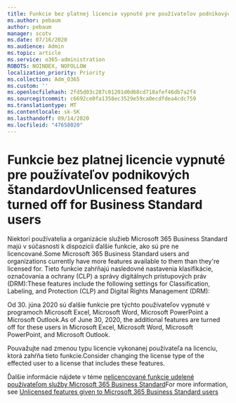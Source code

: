 ```yaml
---
title: Funkcie bez platnej licencie vypnuté pre používateľov podnikových štandardov
ms.author: pebaum
author: pebaum
manager: scotv
ms.date: 07/16/2020
ms.audience: Admin
ms.topic: article
ms.service: o365-administration
ROBOTS: NOINDEX, NOFOLLOW
localization_priority: Priority
ms.collection: Adm_O365
ms.custom: ''
ms.openlocfilehash: 2fd5d03c287c81201d0d68cd718afef46db7a2f4
ms.sourcegitcommit: c6692ce0fa1358ec3529e59ca0ecdfdea4cdc759
ms.translationtype: MT
ms.contentlocale: sk-SK
ms.lasthandoff: 09/14/2020
ms.locfileid: "47658020"
---
```

# <a name="unlicensed-features-turned-off-for-business-standard-users"></a><span data-ttu-id="f64c0-102">Funkcie bez platnej licencie vypnuté pre používateľov podnikových štandardov</span><span class="sxs-lookup"><span data-stu-id="f64c0-102">Unlicensed features turned off for Business Standard users</span></span>

<span data-ttu-id="f64c0-103">Niektorí používatelia a organizácie služieb Microsoft 365 Business Standard majú v súčasnosti k dispozícii ďalšie funkcie, ako sú pre ne licencované.</span><span class="sxs-lookup"><span data-stu-id="f64c0-103">Some Microsoft 365 Business Standard users and organizations currently have more features available to them than they're licensed for.</span></span> <span data-ttu-id="f64c0-104">Tieto funkcie zahŕňajú nasledovné nastavenia klasifikácie, označovania a ochrany (CLP) a správy digitálnych prístupových práv (DRM):</span><span class="sxs-lookup"><span data-stu-id="f64c0-104">These features include the following settings for Classification, Labeling, and Protection (CLP) and Digital Rights Management (DRM):</span></span>
    
<span data-ttu-id="f64c0-105">Od 30. júna 2020 sú ďalšie funkcie pre týchto používateľov vypnuté v programoch Microsoft Excel, Microsoft Word, Microsoft PowerPoint a Microsoft Outlook.</span><span class="sxs-lookup"><span data-stu-id="f64c0-105">As of June 30, 2020, the additional features are turned off for these users in Microsoft Excel, Microsoft Word, Microsoft PowerPoint, and Microsoft Outlook.</span></span>

<span data-ttu-id="f64c0-106">Pouvažujte nad zmenou typu licencie vykonanej používateľa na licenciu, ktorá zahŕňa tieto funkcie.</span><span class="sxs-lookup"><span data-stu-id="f64c0-106">Consider changing the license type of the effected user to a license that includes these features.</span></span> 

<span data-ttu-id="f64c0-107">Ďalšie informácie nájdete v téme [nelicencované funkcie udelené používateľom služby Microsoft 365 Business Standard](https://support.microsoft.com/help/4568654/extra-features-to-be-turned-off-for-microsoft-365-business-standard?preview)</span><span class="sxs-lookup"><span data-stu-id="f64c0-107">For more information, see [Unlicensed features given to Microsoft 365 Business Standard users](https://support.microsoft.com/help/4568654/extra-features-to-be-turned-off-for-microsoft-365-business-standard?preview)</span></span>